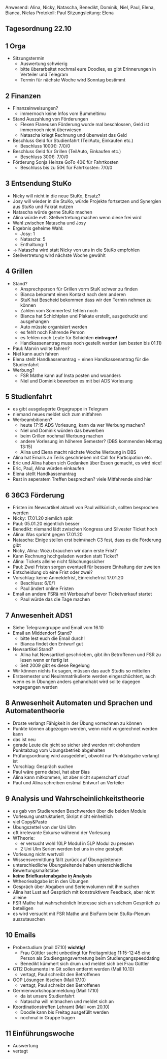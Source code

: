 ---
---

Anwesend: Alina, Nicky, Natascha, Benedikt, Dominik, Niel, Paul, Elena, Bianca, Niclas
Protokoll: Paul
Sitzungsleitung: Elena

## Tagesordnung 22.10

## 1 Orga

- Sitzungstermin
  - Auswertung schwierig
  - bitte überarbeitet nochmal eure Doodles, es gibt Erinnerungen in Verteiler und Telegram
  - Termin für nächste Woche wird Sonntag bestimmt

## 2 Finanzen

- Finanzeinweisungen?
  - immernoch keine Infos vom Bummeltimu
- Stand Auszahlung von Förderungen
  - Flexen Flaneusen Förderung wurde mal beschlossen, Geld ist immernoch nicht überwiesen
  - Natascha kriegt Rechnung und überweist das Geld
- Beschluss Geld für Studienfahrt (TeilAuto, Einkaufen etc.)
  - Beschluss 1000€: 7/0/0
- Beschluss Geld für Grillen (TeilAuto, Einkaufen etc.)
  - Beschluss 300€: 7/0/0
- Förderung Sonja Heinze GoTo 40€ für Fahrtkosten
  - Beschluss bis zu 50€ für Fahrtkosten: 7/0/0

## 3 Entsendung StuKo

- Nicky will nicht in die neue StuKo, Ersatz?
- Josy will wieder in die StuKo, würde Projekte fortsetzen und Synergien aus StuKo und Fakrat nutzen
- Natascha würde gerne StuKo machen
- Alina würde evtl. Stellvertretung machen wenn diese frei wird
- Wahl zwischen Natascha und Josy
- Ergebnis geheime Wahl:
  - Josy: 1
  - Natascha: 5
  - Enthaltung: 1
- -> Natascha wird statt Nicky von uns in die StuKo empfohlen
- Stellvertretung wird nächste Woche gewählt

## 4 Grillen

- Stand?
  - Ansprechperson für Grillen vorm StuK schwer zu finden
  - Bianca bekommt einen Kontakt nach dem anderen
  - StuK hat Bescheid bekommen dass wir den Termin nehmen zu können
  - Zahlen vom Sommerfest fehlen noch
  - Bianca hat Schichtplan und Plakate erstellt, ausgedruckt und ausgehangen
  - Auto müsste organisiert werden
  - es fehlt noch Fahrende Person
  - es fehlen noch Leute für Schichten **eintragen!**
  - Handkassenantrag muss noch gestellt werden (am besten bis 01.11)
- Paul: Marvin wollte fahren?
- Niel kann auch fahren
- Elena stellt Handkassenantrag + einen Handkassenantrag für die Studienfahrt
- Werbung?
  - FSR Mathe kann auf Insta posten und woanders
  - Niel und Dominik bewerben es mit bei ADS Vorlesung

## 5 Studienfahrt

- es gibt ausgelagerte Orgagruppe in Telegram
- niemand neues meldet sich zum mitfahren
- Werbeambitionen?
  - heute 17:15 ADS Vorlesung, kann da wer Werbung machen?
  - Niel und Dominik würden das bewerben
  - beim Grillen nochmal Werbung machen
  - andere Vorlesung im höheren Semester? (DBS kommenden Montag 13:15)
  - Alina und Elena macht nächste Woche Werbung in DBS
- Alina hat Emails an Teilis geschrieben mit Call for Participation etc.
- Eric und Alina haben sich Gedanken über Essen gemacht, es wird nice!
- Eric, Paul, Alina würden einkaufen
- Elena stellt Handkassenantrag
- Rest in seperatem Treffen besprechen? viele Mitfahrende sind hier

## 6 36C3 Förderung

- Fristen im Newsartikel aktuell von Paul willkürlich, sollten besprochen werden
- Nicky: 17.01.20 ziemlich spät
- Paul: 05.01.20 eigentlich besser
- Benedikt: niemand lädt zwischen Kongress und Silvester Ticket hoch
- Alina: Was spricht gegen 17.01.20
- Natascha: Einige stellen erst beim/nach C3 fest, dass es die Förderung gibt
- Nicky, Alina: Wozu brauchen wir dann erste Frist?
- Kann Rechnung hochgeladen werden statt Ticket?
- Alina: Tickets alleine nicht fälschungssicher
- Paul: Zwei Fristen sorgen eventuell für bessere Einhaltung der zweiten
- Entscheidung ob eine Frist oder zwei?
- Vorschlag: keine Anmeldefrist, Einreichefrist 17.01.20
  - Beschluss: 6/0/1
  - Paul ändert online Fristen
- Email an andere FSRä mit Werbeaufruf bevor Ticketverkauf startet
  - Paul würde das die Tage machen

## 7 Anwesenheit ADS1

- Siehe Telegramgruppe und Email vom 16.10
- Email an Middendorf Stand?
  - bitte lest euch die Email durch!
  - Bianca findet den Entwurf gut
- Newsartikel Stand?
  - Alina hat Newsartikel geschrieben, gibt ihn Betroffenen und FSR zu lesen wenn er fertig ist
  - Seit 2009 gibt es diese Regelung
- Wir können nichts fix sagen, müssen das auch Studis so mitteilen
- Erstsemester und Neuimmatrikulierte werden eingeschüchtert, auch wenn es in Übungen anders gehandhabt wird sollte dagegen vorgegangen werden

## 8 Anwesenheit Automaten und Sprachen und Automatentheorie

- Droste verlangt Fähigkeit in der Übung vorrechnen zu können
- Punkte können abgezogen werden, wenn nicht vorgerechnet werden kann
- das ist neu
- gerade Leute die nicht so sicher sind werden mit drohendem Punktabzug vom Übungsbetrieb abgehalten
- Prüfungsordnung wird ausgedehnt, obwohl nur Punktabgabe verlangt ist
- Vorschlag: Gespräch suchen
- Paul wäre gerne dabei, hat aber Bias
- Alina kann mitkommen, ist aber nicht superscharf drauf
- Paul und Alina schreiben erstmal Entwurf an Verteiler

## 9 Analysis und Wahrscheinlichkeitstheorie

- es gab von Studierenden Beschwerden über die beiden Module
- Vorlesung unstrukturiert, Skript nicht einheitlich
- viel Copy&Paste
- Übungszettel von der Uni Ulm
- oft irrelevante Exkurse während der Vorlesung
- WTheorie:
  - er versucht wohl 10LP Modul in 5LP Modul zu pressen
  - 2 Uni Ulm Serien werden bei uns in eine gestopft
- Vorlesung nicht wertvoll
- Wissensvermittlung fällt zurück auf Übungsleitende
- unterschiedliche Übungsleitende haben unterschiedliche Bewertungsmaßstäbe
- **keine Briefkastenabgabe in Analysis**
- Wtheorieabgabe ist in den Übungen
- Gespräch über Abgaben und Serienvolumen mit ihm suchen
- Alina hat Lust auf Gespräch mit konstruktivem Feedback, aber nicht alleine
- FSR Mathe hat wahrscheinlich Interesse sich an solchem Gespräch zu beteiligen
- es wird versucht mit FSR Mathe und BioFarm beim StuRa-Plenum auszutauschen

## 10 Emails

- Probestudium (mail 07.10) **wichtig!**
  - Frau Güttler sucht unbedingt für Freitagmittag 11:15-12:45 eine Person als Studiengangsvertretung beim Studiengangspeeddating
  - Benedikt kümmert sich drum und meldet sich bei Frau Güttler
- GTI2 Dokumente im Git sollen entfernt werden (Mail 10.10)
  - vertagt, Paul schreibt den Betroffenen
- OOP Lösungen löschen (Mail 17.10)
  - vertagt, Paul schreibt den Betroffenen
- Germienworkshopanmeldung (Mail 17.10)
  - da ist unsere Studienfahrt
  - Natascha will mitmachen und meldet sich an
- Koordinationstreffen Lehramt (Mail vom 20.10)
  - Doodle kann bis Freitag ausgefüllt werden
  - nochmal in Gruppe tragen

## 11 Einführungswoche

- Auswertung
- vertagt
